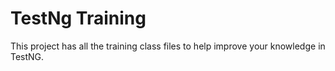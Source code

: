 # TestNg Training
This project has all the training class files to help improve your knowledge in TestNG.
